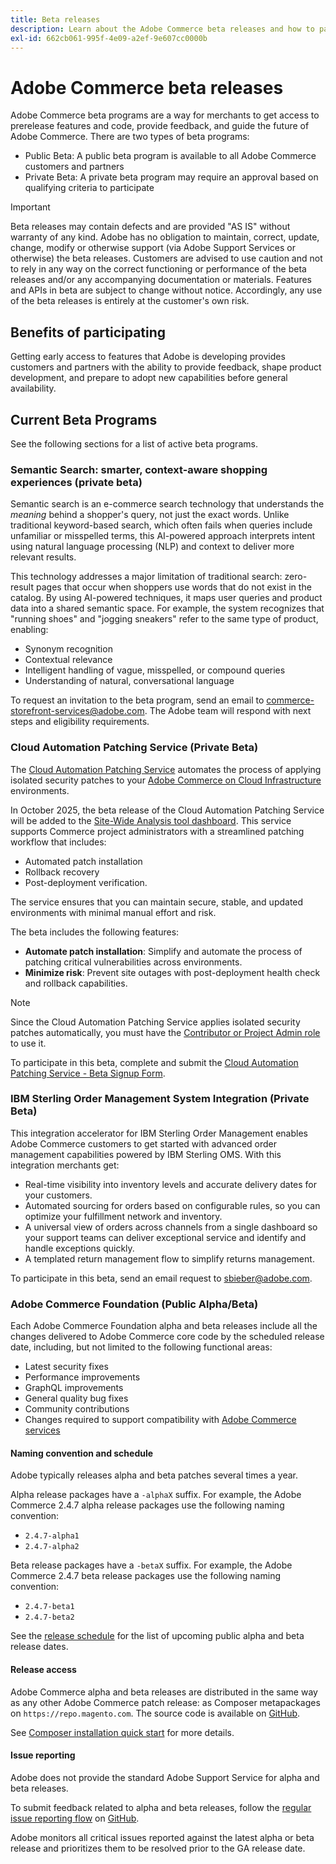 ```yaml
---
title: Beta releases
description: Learn about the Adobe Commerce beta releases and how to participate.
exl-id: 662cb061-995f-4e09-a2ef-9e607cc0000b
---
```

# Adobe Commerce beta releases

Adobe Commerce beta programs are a way for merchants to get access to prerelease features and code, provide feedback, and guide the future of Adobe Commerce. There are two types of beta programs:

- Public Beta: A public beta program is available to all Adobe Commerce customers and partners
- Private Beta: A private beta program may require an approval based on qualifying criteria to participate

>[!IMPORTANT]
>
>Beta releases may contain defects and are provided "AS IS" without warranty of any kind. Adobe has no obligation to maintain, correct, update, change, modify or otherwise support (via Adobe Support Services or otherwise) the beta releases. Customers are advised to use caution and not to rely in any way on the correct functioning or performance of the beta releases and/or any accompanying documentation or materials. Features and APIs in beta are subject to change without notice. Accordingly, any use of the beta releases is entirely at the customer's own risk.

## Benefits of participating

Getting early access to features that Adobe is developing provides customers and partners with the ability to provide feedback, shape product development, and prepare to adopt new capabilities before general availability.

## Current Beta Programs

See the following sections for a list of active beta programs.

### Semantic Search: smarter, context-aware shopping experiences (private beta)

Semantic search is an e-commerce search technology that understands the *meaning* behind a shopper's query, not just the exact words. Unlike traditional keyword-based search, which often fails when queries include unfamiliar or misspelled terms, this AI-powered approach interprets intent using natural language processing (NLP) and context to deliver more relevant results.

This technology addresses a major limitation of traditional search: zero-result pages that occur when shoppers use words that do not exist in the catalog. By using AI-powered techniques, it maps user queries and product data into a shared semantic space. For example, the system recognizes that "running shoes" and "jogging sneakers" refer to the same type of product, enabling:

- Synonym recognition
- Contextual relevance
- Intelligent handling of vague, misspelled, or compound queries
- Understanding of natural, conversational language

To request an invitation to the beta program, send an email to [commerce-storefront-services@adobe.com](mailto:commerce-storefront-services@adobe.com). The Adobe team will respond with next steps and eligibility requirements.

### Cloud Automation Patching Service (Private Beta)

The [Cloud Automation Patching Service](../tools/caps-tool/intro.md) automates the process of applying isolated security patches to your [Adobe Commerce on Cloud Infrastructure](https://experienceleague.adobe.com/en/docs/commerce-on-cloud/user-guide/overview) environments.

In October 2025, the beta release of the Cloud Automation Patching Service will be added to the [Site-Wide Analysis tool dashboard](https://experienceleague.adobe.com/en/docs/commerce-operations/tools/site-wide-analysis-tool/dashboard). This service supports Commerce project administrators with a streamlined patching workflow that includes:

- Automated patch installation
- Rollback recovery
- Post-deployment verification.

The service ensures that you can maintain secure, stable, and updated environments with minimal manual effort and risk.

The beta includes the following features:

- **Automate patch installation**: Simplify and automate the process of patching critical vulnerabilities across environments.
- **Minimize risk**: Prevent site outages with post-deployment health check and rollback capabilities.

>[!NOTE]
>
>Since the Cloud Automation Patching Service applies isolated security patches automatically, you must have the [Contributor or Project Admin role](https://experienceleague.adobe.com/en/docs/commerce-on-cloud/user-guide/project/user-access) to use it.

To participate in this beta, complete and submit the [Cloud Automation Patching Service - Beta Signup Form](https://forms.office.com/r/3Wfxj5nPdB).

### IBM Sterling Order Management System Integration (Private Beta)

This integration accelerator for IBM Sterling Order Management enables Adobe Commerce customers to get started with advanced order management capabilities powered by IBM Sterling OMS. With this integration merchants get:

- Real-time visibility into inventory levels and accurate delivery dates for your customers.
- Automated sourcing for orders based on configurable rules, so you can optimize your fulfillment network and inventory.
- A universal view of orders across channels from a single dashboard so your support teams can deliver exceptional service and identify and handle exceptions quickly.
- A templated return management flow to simplify returns management.

To participate in this beta, send an email request to [sbieber@adobe.com](mailto:sbieber@adobe.com).

### Adobe Commerce Foundation (Public Alpha/Beta)

Each Adobe Commerce Foundation alpha and beta releases include all the changes delivered to Adobe Commerce core code by the scheduled release date, including, but not limited to the following functional areas: 

- Latest security fixes
- Performance improvements
- GraphQL improvements
- General quality bug fixes
- Community contributions
- Changes required to support compatibility with [Adobe Commerce services](https://experienceleague.adobe.com/en/docs/commerce/user-guides/home)

#### Naming convention and schedule

Adobe typically releases alpha and beta patches several times a year.

Alpha release packages have a `-alphaX` suffix. For example, the Adobe Commerce 2.4.7 alpha release packages use the following naming convention:

- `2.4.7-alpha1`
- `2.4.7-alpha2`

Beta release packages have a `-betaX` suffix. For example, the Adobe Commerce 2.4.7 beta release packages use the following naming convention:

- `2.4.7-beta1`
- `2.4.7-beta2`

See the [release schedule](schedule.md) for the list of upcoming public alpha and beta release dates.

#### Release access

Adobe Commerce alpha and beta releases are distributed in the same way as any other Adobe Commerce patch release: as Composer metapackages on `https://repo.magento.com`. The source code is available on [GitHub](https://github.com/magento/magento2).

See [Composer installation quick start](../installation/composer.md) for more details.

#### Issue reporting

Adobe does not provide the standard Adobe Support Service for alpha and beta releases.

To submit feedback related to alpha and beta releases, follow the [regular issue reporting flow](https://developer.adobe.com/commerce/contributor/guides/code-contributions/) on [GitHub](https://github.com/magento/magento2).

Adobe monitors all critical issues reported against the latest alpha or beta release and prioritizes them to be resolved prior to the GA release date.
